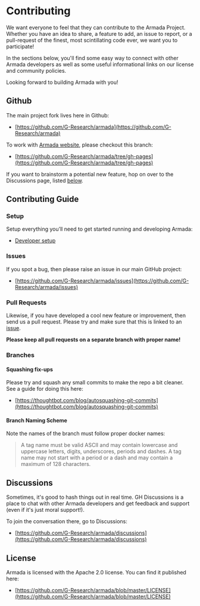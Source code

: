# Contributing

We want everyone to feel that they can contribute to the Armada Project.  Whether you have an idea to share, a feature to add, an issue to report, or a pull-request of the finest, most scintillating code ever, we want you to participate!

In the sections below, you'll find some easy way to connect with other Armada developers as well as some useful informational links on our license and community policies.

Looking forward to building Armada with you!

## Github

The main project fork lives here in Github:

* [https://github.com/G-Research/armada](https://github.com/G-Research/armada)

To work with [Armada website](https://armadaproject.io/), please checkout this branch:

* [https://github.com/G-Research/armada/tree/gh-pages](https://github.com/G-Research/armada/tree/gh-pages)

If you want to brainstorm a potential new feature, hop on over to the Discussions page, listed [below](#discussions).

## Contributing Guide

### Setup

Setup everything you’ll need to get started running and developing Armada:

* [Developer setup](https://armadaproject.io/developer)

### Issues

If you spot a bug, then please raise an issue in our main GitHub project:

* [https://github.com/G-Research/armada/issues](https://github.com/G-Research/armada/issues)

### Pull Requests

Likewise, if you have developed a cool new feature or improvement, then send us a pull request.
Please try and make sure that this is linked to an [issue](https://github.com/G-Research/armada/issues).

**Please keep all pull requests on a separate branch with proper name!**

### Branches

#### Squashing fix-ups

Please try and squash any small commits to make the repo a bit cleaner. See a guide for doing this here:

* [https://thoughtbot.com/blog/autosquashing-git-commits](https://thoughtbot.com/blog/autosquashing-git-commits)

#### Branch Naming Scheme

Note the names of the branch must follow proper docker names:

>A tag name must be valid ASCII and may contain lowercase and uppercase letters, digits, underscores, periods and dashes. A tag name may not start with a period or a dash and may contain a maximum of 128 characters.

## Discussions

Sometimes, it's good to hash things out in real time.  GH Discussions is a place to chat with other Armada developers and get feedback and support (even if it's just moral support!).

To join the conversation there, go to Discussions:
* [https://github.com/G-Research/armada/discussions](https://github.com/G-Research/armada/discussions)

## License

Armada is licensed with the Apache 2.0 license.  You can find it published here:

* [https://github.com/G-Research/armada/blob/master/LICENSE](https://github.com/G-Research/armada/blob/master/LICENSE)
